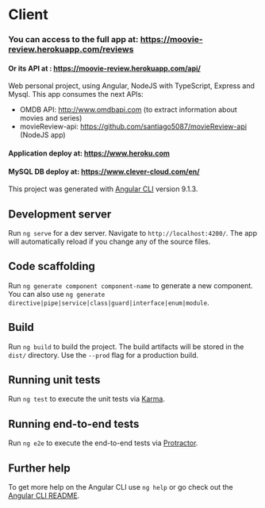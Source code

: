 # Client

### You can access to the full app at: https://moovie-review.herokuapp.com/reviews
#### Or its API at : https://moovie-review.herokuapp.com/api/

Web personal project, using Angular, NodeJS with TypeScript, Express and Mysql.
This app consumes the next APIs:
- OMDB API: http://www.omdbapi.com (to extract information about movies and series)
- movieReview-api: https://github.com/santiago5087/movieReview-api (NodeJS app)

#### Application deploy at:  https://www.heroku.com
#### MySQL DB deploy at: https://www.clever-cloud.com/en/

This project was generated with [Angular CLI](https://github.com/angular/angular-cli) version 9.1.3.

## Development server

Run `ng serve` for a dev server. Navigate to `http://localhost:4200/`. The app will automatically reload if you change any of the source files.

## Code scaffolding

Run `ng generate component component-name` to generate a new component. You can also use `ng generate directive|pipe|service|class|guard|interface|enum|module`.

## Build

Run `ng build` to build the project. The build artifacts will be stored in the `dist/` directory. Use the `--prod` flag for a production build.

## Running unit tests

Run `ng test` to execute the unit tests via [Karma](https://karma-runner.github.io).

## Running end-to-end tests

Run `ng e2e` to execute the end-to-end tests via [Protractor](http://www.protractortest.org/).

## Further help

To get more help on the Angular CLI use `ng help` or go check out the [Angular CLI README](https://github.com/angular/angular-cli/blob/master/README.md).
